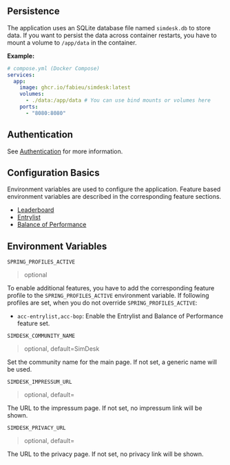 ## Persistence

The application uses an SQLite database file named `simdesk.db` to store data. If you want to persist the data across
container restarts, you have to mount a volume to
`/app/data` in the container.

**Example:**

```yaml
# compose.yml (Docker Compose)
services:
  app:
    image: ghcr.io/fabieu/simdesk:latest
    volumes:
      - ./data:/app/data # You can use bind mounts or volumes here
    ports:
      - "8080:8080"
```

## Authentication

See [Authentication](auth.md) for more information.

## Configuration Basics

Environment variables are used to configure the application. Feature based environment variables are described in the
corresponding feature sections.

- [Leaderboard](acc-leaderboard.md)
- [Entrylist](acc-entrylist.md)
- [Balance of Performance](acc-bop.md)

## Environment Variables

`SPRING_PROFILES_ACTIVE`

> optional

To enable additional features, you have to add the corresponding feature profile to the `SPRING_PROFILES_ACTIVE`
environment variable. If following profiles are set, when you do not override `SPRING_PROFILES_ACTIVE`:

- `acc-entrylist,acc-bop`: Enable the Entrylist and Balance of Performance feature set.

`SIMDESK_COMMUNITY_NAME`

> optional, default=SimDesk

Set the community name for the main page. If not set, a generic name will be used.

`SIMDESK_IMPRESSUM_URL`

> optional, default=

The URL to the impressum page. If not set, no impressum link will be shown.

`SIMDESK_PRIVACY_URL`

> optional, default=

The URL to the privacy page. If not set, no privacy link will be shown.